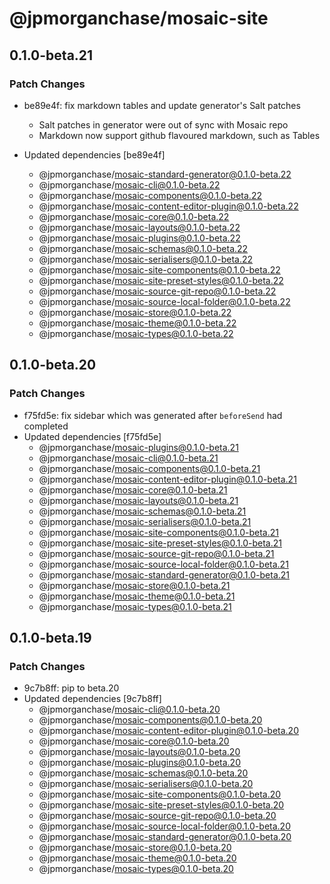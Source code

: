# @jpmorganchase/mosaic-site

## 0.1.0-beta.21

### Patch Changes

- be89e4f: fix markdown tables and update generator's Salt patches

  - Salt patches in generator were out of sync with Mosaic repo
  - Markdown now support github flavoured markdown, such as Tables

- Updated dependencies [be89e4f]
  - @jpmorganchase/mosaic-standard-generator@0.1.0-beta.22
  - @jpmorganchase/mosaic-cli@0.1.0-beta.22
  - @jpmorganchase/mosaic-components@0.1.0-beta.22
  - @jpmorganchase/mosaic-content-editor-plugin@0.1.0-beta.22
  - @jpmorganchase/mosaic-core@0.1.0-beta.22
  - @jpmorganchase/mosaic-layouts@0.1.0-beta.22
  - @jpmorganchase/mosaic-plugins@0.1.0-beta.22
  - @jpmorganchase/mosaic-schemas@0.1.0-beta.22
  - @jpmorganchase/mosaic-serialisers@0.1.0-beta.22
  - @jpmorganchase/mosaic-site-components@0.1.0-beta.22
  - @jpmorganchase/mosaic-site-preset-styles@0.1.0-beta.22
  - @jpmorganchase/mosaic-source-git-repo@0.1.0-beta.22
  - @jpmorganchase/mosaic-source-local-folder@0.1.0-beta.22
  - @jpmorganchase/mosaic-store@0.1.0-beta.22
  - @jpmorganchase/mosaic-theme@0.1.0-beta.22
  - @jpmorganchase/mosaic-types@0.1.0-beta.22

## 0.1.0-beta.20

### Patch Changes

- f75fd5e: fix sidebar which was generated after `beforeSend` had completed
- Updated dependencies [f75fd5e]
  - @jpmorganchase/mosaic-plugins@0.1.0-beta.21
  - @jpmorganchase/mosaic-cli@0.1.0-beta.21
  - @jpmorganchase/mosaic-components@0.1.0-beta.21
  - @jpmorganchase/mosaic-content-editor-plugin@0.1.0-beta.21
  - @jpmorganchase/mosaic-core@0.1.0-beta.21
  - @jpmorganchase/mosaic-layouts@0.1.0-beta.21
  - @jpmorganchase/mosaic-schemas@0.1.0-beta.21
  - @jpmorganchase/mosaic-serialisers@0.1.0-beta.21
  - @jpmorganchase/mosaic-site-components@0.1.0-beta.21
  - @jpmorganchase/mosaic-site-preset-styles@0.1.0-beta.21
  - @jpmorganchase/mosaic-source-git-repo@0.1.0-beta.21
  - @jpmorganchase/mosaic-source-local-folder@0.1.0-beta.21
  - @jpmorganchase/mosaic-standard-generator@0.1.0-beta.21
  - @jpmorganchase/mosaic-store@0.1.0-beta.21
  - @jpmorganchase/mosaic-theme@0.1.0-beta.21
  - @jpmorganchase/mosaic-types@0.1.0-beta.21

## 0.1.0-beta.19

### Patch Changes

- 9c7b8ff: pip to beta.20
- Updated dependencies [9c7b8ff]
  - @jpmorganchase/mosaic-cli@0.1.0-beta.20
  - @jpmorganchase/mosaic-components@0.1.0-beta.20
  - @jpmorganchase/mosaic-content-editor-plugin@0.1.0-beta.20
  - @jpmorganchase/mosaic-core@0.1.0-beta.20
  - @jpmorganchase/mosaic-layouts@0.1.0-beta.20
  - @jpmorganchase/mosaic-plugins@0.1.0-beta.20
  - @jpmorganchase/mosaic-schemas@0.1.0-beta.20
  - @jpmorganchase/mosaic-serialisers@0.1.0-beta.20
  - @jpmorganchase/mosaic-site-components@0.1.0-beta.20
  - @jpmorganchase/mosaic-site-preset-styles@0.1.0-beta.20
  - @jpmorganchase/mosaic-source-git-repo@0.1.0-beta.20
  - @jpmorganchase/mosaic-source-local-folder@0.1.0-beta.20
  - @jpmorganchase/mosaic-standard-generator@0.1.0-beta.20
  - @jpmorganchase/mosaic-store@0.1.0-beta.20
  - @jpmorganchase/mosaic-theme@0.1.0-beta.20
  - @jpmorganchase/mosaic-types@0.1.0-beta.20
